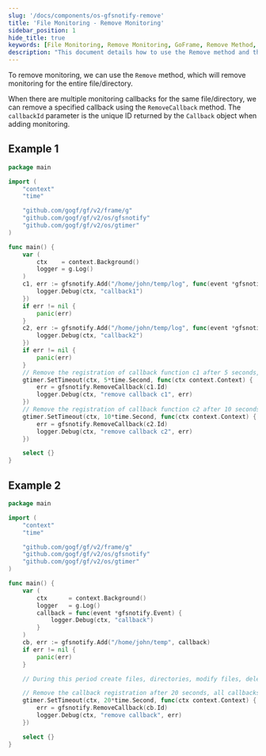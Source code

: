 ```yaml
---
slug: '/docs/components/os-gfsnotify-remove'
title: 'File Monitoring - Remove Monitoring'
sidebar_position: 1
hide_title: true
keywords: [File Monitoring, Remove Monitoring, GoFrame, Remove Method, RemoveCallback, File Callback, Directory Monitoring, gfsnotify, Callback Removal, GoFrame Framework]
description: "This document details how to use the Remove method and the RemoveCallback method in the GoFrame framework to remove monitoring callback functions for files and directories. It uses example code to illustrate how to add and remove monitoring callbacks, thereby improving system resource efficiency and ensuring the flexibility and controllability of file operation monitoring."
---
```


To remove monitoring, we can use the `Remove` method, which will remove monitoring for the entire file/directory.

When there are multiple monitoring callbacks for the same file/directory, we can remove a specified callback using the `RemoveCallback` method. The `callbackId` parameter is the unique ID returned by the `Callback` object when adding monitoring.

## Example 1

```go
package main

import (
    "context"
    "time"

    "github.com/gogf/gf/v2/frame/g"
    "github.com/gogf/gf/v2/os/gfsnotify"
    "github.com/gogf/gf/v2/os/gtimer"
)

func main() {
    var (
        ctx    = context.Background()
        logger = g.Log()
    )
    c1, err := gfsnotify.Add("/home/john/temp/log", func(event *gfsnotify.Event) {
        logger.Debug(ctx, "callback1")
    })
    if err != nil {
        panic(err)
    }
    c2, err := gfsnotify.Add("/home/john/temp/log", func(event *gfsnotify.Event) {
        logger.Debug(ctx, "callback2")
    })
    if err != nil {
        panic(err)
    }
    // Remove the registration of callback function c1 after 5 seconds, leaving only c2
    gtimer.SetTimeout(ctx, 5*time.Second, func(ctx context.Context) {
        err = gfsnotify.RemoveCallback(c1.Id)
        logger.Debug(ctx, "remove callback c1", err)
    })
    // Remove the registration of callback function c2 after 10 seconds, all callbacks are removed, and no more log messages are output
    gtimer.SetTimeout(ctx, 10*time.Second, func(ctx context.Context) {
        err = gfsnotify.RemoveCallback(c2.Id)
        logger.Debug(ctx, "remove callback c2", err)
    })

    select {}
}
```

## Example 2

```go
package main

import (
    "context"
    "time"

    "github.com/gogf/gf/v2/frame/g"
    "github.com/gogf/gf/v2/os/gfsnotify"
    "github.com/gogf/gf/v2/os/gtimer"
)

func main() {
    var (
        ctx      = context.Background()
        logger   = g.Log()
        callback = func(event *gfsnotify.Event) {
            logger.Debug(ctx, "callback")
        }
    )
    cb, err := gfsnotify.Add("/home/john/temp", callback)
    if err != nil {
        panic(err)
    }

    // During this period create files, directories, modify files, delete files

    // Remove the callback registration after 20 seconds, all callbacks are removed and no more log messages are output
    gtimer.SetTimeout(ctx, 20*time.Second, func(ctx context.Context) {
        err = gfsnotify.RemoveCallback(cb.Id)
        logger.Debug(ctx, "remove callback", err)
    })

    select {}
}
```